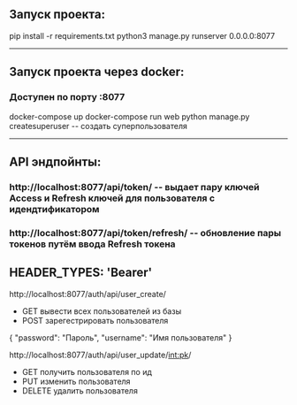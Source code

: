 ##  Запуск проекта:

pip install -r requirements.txt
python3 manage.py runserver 0.0.0.0:8077
___

## Запуск проекта через docker:
### Доступен по порту :8077

docker-compose up
docker-compose run web python manage.py createsuperuser -- создать суперпользователя
___

## API эндпойнты:


### http://localhost:8077/api/token/ -- выдает пару ключей Access и Refresh ключей для пользователя с идендтификатором
### http://localhost:8077/api/token/refresh/ -- обновление пары токенов путём ввода Refresh токена

## HEADER_TYPES: 'Bearer'
http://localhost:8077/auth/api/user_create/
* GET вывести всех пользователей из базы 
* POST зарегестрировать пользователя

{
	"password": "Пароль",
	"username": "Имя пользователя"
}

http://localhost:8077/auth/api/user_update/<int:pk>/
* GET получить пользователя по ид
* PUT изменить пользователя
* DELETE удалить пользователя
	
